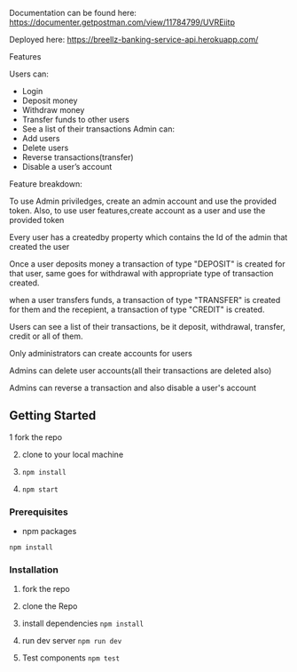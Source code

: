 Documentation can be found here:
https://documenter.getpostman.com/view/11784799/UVREiitp

Deployed here:
https://breellz-banking-service-api.herokuapp.com/

Features

Users can:
- Login
- Deposit money
- Withdraw money
- Transfer funds to other users
- See a list of their transactions
Admin can:
- Add users
- Delete users
- Reverse transactions(transfer)
- Disable a user’s account

Feature breakdown:


To use Admin priviledges, create an admin account and use the provided token. Also, to use user features,create account as a user and use the provided token

Every user has a createdby property which contains the Id of the admin that created the user

Once a user deposits money a transaction of type "DEPOSIT" is created for that user, same goes for withdrawal with appropriate type of transaction created.

when a user transfers funds, a transaction of type "TRANSFER" is created for them and the recepient, a transaction of type "CREDIT" is created.

Users can see a list of their transactions, be it deposit, withdrawal, transfer, credit or all of them.

Only administrators can create accounts for users 

Admins can delete user accounts(all their transactions are deleted also)

Admins can reverse a transaction and also disable a user's account

<!-- GETTING STARTED -->
## Getting Started

1 fork the repo

2. clone to your local machine

3. ```npm install```

4. ```npm start```

### Prerequisites
* npm packages

```npm install```

### Installation

1. fork the repo

2. clone the Repo

3. install dependencies 
```npm install```

4. run dev server
```npm run dev```

5. Test components
```npm test```

